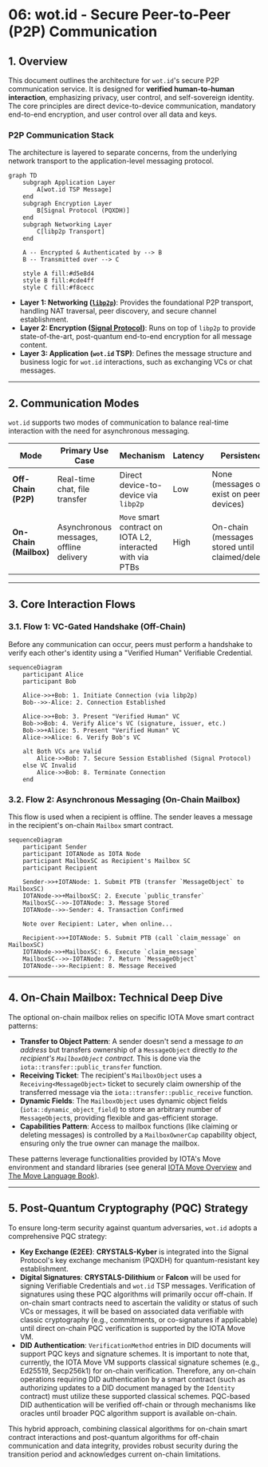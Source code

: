 # 06: wot.id - Secure Peer-to-Peer (P2P) Communication

## 1. Overview

This document outlines the architecture for `wot.id`'s secure P2P communication service. It is designed for **verified human-to-human interaction**, emphasizing privacy, user control, and self-sovereign identity. The core principles are direct device-to-device communication, mandatory end-to-end encryption, and user control over all data and keys.

### P2P Communication Stack

The architecture is layered to separate concerns, from the underlying network transport to the application-level messaging protocol.

```mermaid
graph TD
    subgraph Application Layer
        A[wot.id TSP Message]
    end
    subgraph Encryption Layer
        B[Signal Protocol (PQXDH)]
    end
    subgraph Networking Layer
        C[libp2p Transport]
    end

    A -- Encrypted & Authenticated by --> B
    B -- Transmitted over --> C

    style A fill:#d5e8d4
    style B fill:#cde4ff
    style C fill:#f8cecc
```

*   **Layer 1: Networking ([`libp2p`](https://libp2p.io/))**: Provides the foundational P2P transport, handling NAT traversal, peer discovery, and secure channel establishment.
*   **Layer 2: Encryption ([Signal Protocol](https://signal.org/docs/))**: Runs on top of `libp2p` to provide state-of-the-art, post-quantum end-to-end encryption for all message content.
*   **Layer 3: Application (`wot.id` TSP)**: Defines the message structure and business logic for `wot.id` interactions, such as exchanging VCs or chat messages.

---

## 2. Communication Modes

`wot.id` supports two modes of communication to balance real-time interaction with the need for asynchronous messaging.

| Mode                  | Primary Use Case                                | Mechanism                                                               | Latency | Persistence                                     |
|-----------------------|-------------------------------------------------|-------------------------------------------------------------------------|---------|-------------------------------------------------|
| **Off-Chain (P2P)**   | Real-time chat, file transfer                   | Direct device-to-device via `libp2p`                                    | Low     | None (messages only exist on peer devices)      |
| **On-Chain (Mailbox)**| Asynchronous messages, offline delivery         | `Move` smart contract on IOTA L2, interacted with via PTBs                | High    | On-chain (messages stored until claimed/deleted) |

---

## 3. Core Interaction Flows

### 3.1. Flow 1: VC-Gated Handshake (Off-Chain)

Before any communication can occur, peers must perform a handshake to verify each other's identity using a "Verified Human" Verifiable Credential.

```mermaid
sequenceDiagram
    participant Alice
    participant Bob

    Alice->>+Bob: 1. Initiate Connection (via libp2p)
    Bob-->>-Alice: 2. Connection Established

    Alice->>+Bob: 3. Present "Verified Human" VC
    Bob->>Bob: 4. Verify Alice's VC (signature, issuer, etc.)
    Bob->>+Alice: 5. Present "Verified Human" VC
    Alice->>Alice: 6. Verify Bob's VC

    alt Both VCs are Valid
        Alice->>Bob: 7. Secure Session Established (Signal Protocol)
    else VC Invalid
        Alice->>Bob: 8. Terminate Connection
    end
```

### 3.2. Flow 2: Asynchronous Messaging (On-Chain Mailbox)

This flow is used when a recipient is offline. The sender leaves a message in the recipient's on-chain `Mailbox` smart contract.

```mermaid
sequenceDiagram
    participant Sender
    participant IOTANode as IOTA Node
    participant MailboxSC as Recipient's Mailbox SC
    participant Recipient

    Sender->>+IOTANode: 1. Submit PTB (transfer `MessageObject` to MailboxSC)
    IOTANode->>+MailboxSC: 2. Execute `public_transfer`
    MailboxSC-->>-IOTANode: 3. Message Stored
    IOTANode-->>-Sender: 4. Transaction Confirmed

    Note over Recipient: Later, when online...

    Recipient->>+IOTANode: 5. Submit PTB (call `claim_message` on MailboxSC)
    IOTANode->>+MailboxSC: 6. Execute `claim_message`
    MailboxSC-->>-IOTANode: 7. Return `MessageObject`
    IOTANode-->>-Recipient: 8. Message Received
```

---

## 4. On-Chain Mailbox: Technical Deep Dive

The optional on-chain mailbox relies on specific IOTA Move smart contract patterns:

*   **Transfer to Object Pattern**: A sender doesn't send a message *to an address* but transfers ownership of a `MessageObject` directly *to the recipient's `MailboxObject` contract*. This is done via the `iota::transfer::public_transfer` function.
*   **Receiving Ticket**: The recipient's `MailboxObject` uses a `Receiving<MessageObject>` ticket to securely claim ownership of the transferred message via the `iota::transfer::public_receive` function.
*   **Dynamic Fields**: The `MailboxObject` uses dynamic object fields (`iota::dynamic_object_field`) to store an arbitrary number of `MessageObject`s, providing flexible and gas-efficient storage.
*   **Capabilities Pattern**: Access to mailbox functions (like claiming or deleting messages) is controlled by a `MailboxOwnerCap` capability object, ensuring only the true owner can manage the mailbox.

These patterns leverage functionalities provided by IOTA's Move environment and standard libraries (see general [IOTA Move Overview](https://docs.iota.org/developer/iota-101/move-overview) and [The Move Language Book](https://move-language.github.io/move/)).

---

## 5. Post-Quantum Cryptography (PQC) Strategy

To ensure long-term security against quantum adversaries, `wot.id` adopts a comprehensive PQC strategy:

*   **Key Exchange (E2EE)**: **CRYSTALS-Kyber** is integrated into the Signal Protocol's key exchange mechanism (PQXDH) for quantum-resistant key establishment.
*   **Digital Signatures**: **CRYSTALS-Dilithium** or **Falcon** will be used for signing Verifiable Credentials and `wot.id` TSP messages. Verification of signatures using these PQC algorithms will primarily occur off-chain. If on-chain smart contracts need to ascertain the validity or status of such VCs or messages, it will be based on associated data verifiable with classic cryptography (e.g., commitments, or co-signatures if applicable) until direct on-chain PQC verification is supported by the IOTA Move VM.
*   **DID Authentication**: `VerificationMethod` entries in DID documents will support PQC keys and signature schemes. It is important to note that, currently, the IOTA Move VM supports classical signature schemes (e.g., Ed25519, Secp256k1) for on-chain verification. Therefore, any on-chain operations requiring DID authentication by a smart contract (such as authorizing updates to a DID document managed by the `Identity` contract) must utilize these supported classical schemes. PQC-based DID authentication will be verified off-chain or through mechanisms like oracles until broader PQC algorithm support is available on-chain.

This hybrid approach, combining classical algorithms for on-chain smart contract interactions and post-quantum algorithms for off-chain communication and data integrity, provides robust security during the transition period and acknowledges current on-chain limitations.
